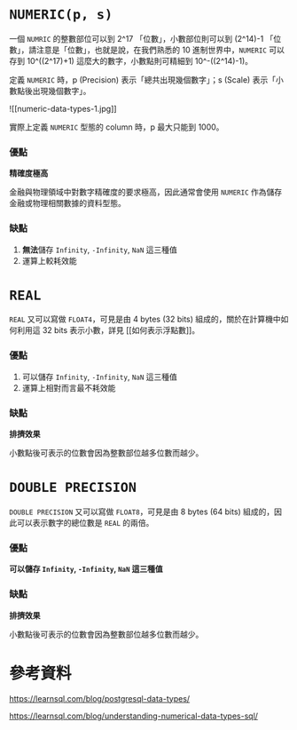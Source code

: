 # `NUMERIC(p, s)`

一個 `NUMRIC` 的整數部位可以到 2^17 「位數」，小數部位則可以到 (2^14)-1 「位數」，請注意是「位數」，也就是說，在我們熟悉的 10 進制世界中，`NUMERIC` 可以存到 10^((2^17)+1) 這麼大的數字，小數點則可精細到 10^-((2^14)-1)。

定義 `NUMERIC` 時，p (Precision) 表示「總共出現幾個數字」；s (Scale) 表示「小數點後出現幾個數字」。

![[numeric-data-types-1.jpg]]

實際上定義 `NUMERIC` 型態的 column 時，p 最大只能到 1000。

### 優點

**精確度極高**

金融與物理領域中對數字精確度的要求極高，因此通常會使用 `NUMERIC` 作為儲存金融或物理相關數據的資料型態。

### 缺點

1. **無法**儲存 `Infinity`, `-Infinity`, `NaN` 這三種值
2. 運算上較耗效能

# `REAL`

`REAL` 又可以寫做 `FLOAT4`，可見是由 4 bytes (32 bits) 組成的，關於在計算機中如何利用這 32 bits 表示小數，詳見 [[如何表示浮點數]]。

### 優點

1. 可以儲存 `Infinity`, `-Infinity`, `NaN` 這三種值
2. 運算上相對而言最不耗效能

### 缺點

**排擠效果**

小數點後可表示的位數會因為整數部位越多位數而越少。

# `DOUBLE PRECISION`

`DOUBLE PRECISION` 又可以寫做 `FLOAT8`，可見是由 8 bytes (64 bits) 組成的，因此可以表示數字的總位數是 `REAL` 的兩倍。

### 優點

**可以儲存 `Infinity`, `-Infinity`, `NaN` 這三種值**

### 缺點

**排擠效果**

小數點後可表示的位數會因為整數部位越多位數而越少。

# 參考資料

https://learnsql.com/blog/postgresql-data-types/

https://learnsql.com/blog/understanding-numerical-data-types-sql/